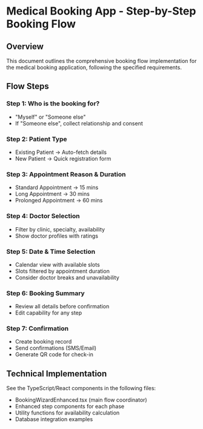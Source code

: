 # Medical Booking App - Step-by-Step Booking Flow

## Overview
This document outlines the comprehensive booking flow implementation for the medical booking application, following the specified requirements.

## Flow Steps

### Step 1: Who is the booking for?
- "Myself" or "Someone else"
- If "Someone else", collect relationship and consent

### Step 2: Patient Type
- Existing Patient → Auto-fetch details
- New Patient → Quick registration form

### Step 3: Appointment Reason & Duration
- Standard Appointment → 15 mins
- Long Appointment → 30 mins  
- Prolonged Appointment → 60 mins

### Step 4: Doctor Selection
- Filter by clinic, specialty, availability
- Show doctor profiles with ratings

### Step 5: Date & Time Selection
- Calendar view with available slots
- Slots filtered by appointment duration
- Consider doctor breaks and unavailability

### Step 6: Booking Summary
- Review all details before confirmation
- Edit capability for any step

### Step 7: Confirmation
- Create booking record
- Send confirmations (SMS/Email)
- Generate QR code for check-in

## Technical Implementation
See the TypeScript/React components in the following files:
- BookingWizardEnhanced.tsx (main flow coordinator)
- Enhanced step components for each phase
- Utility functions for availability calculation
- Database integration examples
